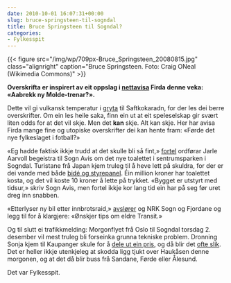 ```yaml
---
date: 2010-10-01 16:07:31+00:00
slug: bruce-springsteen-til-sogndal
title: Bruce Springsteen til Sogndal?
categories:
- Fylkesspit
---
```

{{< figure src="/img/wp/709px-Bruce_Springsteen_20080815.jpg" class="alignright" caption="Bruce Springsteen. Foto: Craig ONeal (Wikimedia Commons)" >}}

**Overskrifta er inspirert av eit oppslag i [nettavisa](http://www.firda.no/sporten/fotball/article5331633.ece) Firda denne veka: «Aabrekk ny Molde-trenar?».**

<!--more-->

Dette vil gi vulkansk temperatur i [gryta](http://saftkokaradn.com/forum/) til Saftkokaradn, for der les dei berre overskrifter. Om ein les heile saka, finn ein ut at eit speleselskap gir svært liten odds for at det vil skje. Men det **kan** skje. Alt kan skje. Her har avisa Firda mange fine og utopiske overskrifter dei kan hente fram: «Førde det nye fylkeslaget i fotball?»

«Eg hadde faktisk ikkje trudd at det skulle bli så fint,» [fortel](http://http://www.sognavis.no/lokale_nyhende/article5330126.ece) ordførar Jarle Aarvoll begeistra til Sogn Avis om det nye toalettet i sentrumsparken i Sogndal. Turistane frå Japan kjem truleg til å heve lett på skuldra, for der er dei vande med både [bidé og styrepanel](http://bepsays.com/2010/07/hotelleigar-og-toalettvaskar/). Éin million kroner har toalettet kosta, og det vil koste 10 kroner å lette på trykket. «Bygget er utstyrt med tidsur,» skriv Sogn Avis, men fortel ikkje kor lang tid ein har på seg før uret dreg inn snabben.

«Etterlyser ny bil etter innbrotsraid,» [avslører](http://nrk.no/nyheter/distrikt/nrk_sogn_og_fjordane/1.7317217) og NRK Sogn og Fjordane og legg til for å klargjere: «Ønskjer tips om eldre Transit.»

Og til slutt ei trafikkmelding: Morgonflyet frå Oslo til Sogndal torsdag 2. desember vil mest truleg bli forseinka grunna tekniske problem. Dronning Sonja kjem til Kaupanger skule for å [dele ut ein pris](http://nrk.no/nyheter/distrikt/nrk_sogn_og_fjordane/1.7316931), og då blir det [ofte slik](http://bepsays.com/2010/09/kongeleg-flyfiasko/). Det er heller ikkje utenkjeleg at skodda ligg tjukt over Haukåsen denne morgonen, og at det då blir buss frå Sandane, Førde eller Ålesund.

Det var Fylkesspit.
